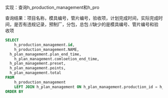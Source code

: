 实现：查询h_production_management和h_pro

查询结果：项目名称，模具编号，管片编号，验收项，计划完成时间，实际完成时间，是否有违规记录，预制厂，分包，总包
//缺少的是模具编号、管片编号和验收项
```sql
SELECT
	h_production_management.id,
	h_production_management.NAME,
  h_plan_management.plan_end_time,
	h_plan_management.comloetion_end_time,
  h_plan_management.preset,
  h_plan_management.points,
  h_plan_management.total
FROM
	h_production_management
	LEFT JOIN h_plan_management ON h_plan_management.production_id = h_production_management.id 
ORDER BY
```

